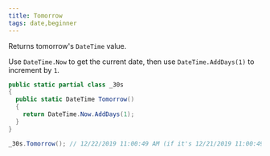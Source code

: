 ```yaml
---
title: Tomorrow
tags: date,beginner
---
```


Returns tomorrow's `DateTime` value.

Use `DateTime.Now` to get the current date, then use `DateTime.AddDays(1)` to increment by `1`.

```csharp
public static partial class _30s 
{
  public static DateTime Tomorrow() 
  {
    return DateTime.Now.AddDays(1);
  }
}
```

```csharp
_30s.Tomorrow(); // 12/22/2019 11:00:49 AM (if it's 12/21/2019 11:00:49 AM)
```
